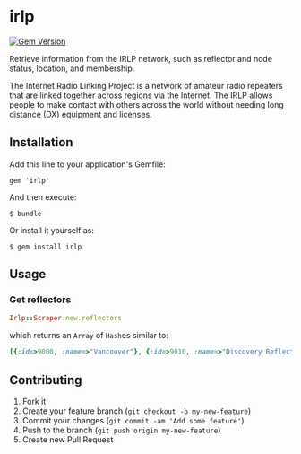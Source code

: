 # irlp

[![Gem Version](https://badge.fury.io/rb/irlp.png)](http://badge.fury.io/rb/irlp)

Retrieve information from the IRLP network, such as reflector and node status, location, and membership.

The Internet Radio Linking Project is a network of amateur radio repeaters that are linked together across regions via the Internet. The IRLP allows people to make contact with others across the world without needing long distance (DX) equipment and licenses.

## Installation

Add this line to your application's Gemfile:

    gem 'irlp'

And then execute:

    $ bundle

Or install it yourself as:

    $ gem install irlp

## Usage

### Get reflectors

```ruby
Irlp::Scraper.new.reflectors
```

which returns an `Array` of `Hash`es similar to:

```ruby
[{:id=>9000, :name=>"Vancouver"}, {:id=>9010, :name=>"Discovery Reflector"}, {:id=>9020, :name=>"Vancouver 2010"}, {:id=>9030, :name=>"Ontario Public Service Reflector"}, {:id=>9050, :name=>"East Coast Reflector"}, {:id=>9070, :name=>"Alaska Reflector"}, {:id=>9090, :name=>"Western Reflector Annex"}, {:id=>9100, :name=>"WIN System Reflector"}, {:id=>9120, :name=>"New England Reflector"}, {:id=>9190, :name=>"Seattle"}, {:id=>9200, :name=>"Crossroads Reflector"}, {:id=>9210, :name=>"Raleigh"}, {:id=>9220, :name=>"openIRLP Reflector"}, {:id=>9250, :name=>"Western Reflector"}, {:id=>9300, :name=>"Saskatchewan Reflector"}, {:id=>9310, :name=>"Fredericton"}, {:id=>9330, :name=>"Central Region Reflector"}, {:id=>9350, :name=>"LAX - [WALA] Hub"}, {:id=>9360, :name=>"Michigan (Fenton) Reflector"}, {:id=>9440, :name=>"Internet2 Research Reflector"}, {:id=>9450, :name=>"Dallas"}, {:id=>9500, :name=>"Sydney - Virtual PUB"}, {:id=>9550, :name=>"Adelaide - Virtual Pub Back Bar"}, {:id=>9610, :name=>"Great Lakes Reflector"}, {:id=>9620, :name=>"Wisconsin Reflector"}, {:id=>9660, :name=>"Micro-Node Reflector"}, {:id=>9730, :name=>"Crossroads Annex"}, {:id=>9750, :name=>"The UK Reflector"}, {:id=>9770, :name=>"Norwegian Reflector"}, {:id=>9870, :name=>"Denver Reflector"}, {:id=>9900, :name=>"Fort Smith"}]
```

## Contributing

1. Fork it
2. Create your feature branch (`git checkout -b my-new-feature`)
3. Commit your changes (`git commit -am 'Add some feature'`)
4. Push to the branch (`git push origin my-new-feature`)
5. Create new Pull Request
